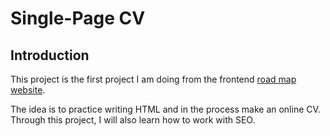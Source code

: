 # Single-Page CV

## Introduction

This project is the first project I am doing from the frontend [road map website](roadmap.sh). 

The idea is to practice writing HTML and in the process make an online CV. Through this project, I will also learn how to work with SEO.

